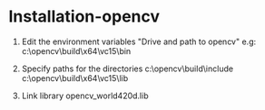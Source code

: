 # Installation-opencv

1. Edit the environment variables
"Drive and path to opencv" e.g: c:\opencv\build\x64\vc15\bin

2. Specify paths for the directories 
c:\opencv\build\include
c:\opencv\build\x64\vc15\lib

3. Link library 
opencv_world420d.lib
